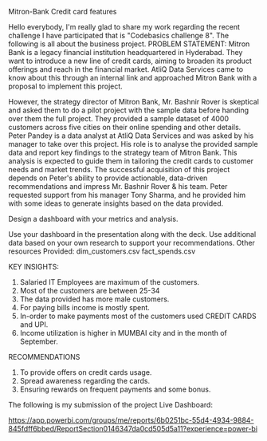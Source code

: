 Mitron-Bank Credit card features

Hello everybody, I'm really glad to share my work regarding the recent challenge I have participated that is "Codebasics challenge 8". The following is all about the business project.
PROBLEM STATEMENT:
Mitron Bank is a legacy financial institution headquartered in Hyderabad. They want to introduce a new line of credit cards, aiming to broaden its product offerings and reach in the financial market. 
AtliQ Data Services came to know about this through an internal link and approached Mitron Bank with a proposal to implement this project. 

However, the strategy director of Mitron Bank, Mr. Bashnir Rover is skeptical and asked them to do a pilot project with the sample data before handing over them the full project. They provided a sample dataset of 4000 customers across five cities on their online spending and other details. 
Peter Pandey is a data analyst at AtliQ Data Services and was asked by his manager to take over this project. His role is to analyse the provided sample data and report key findings to the strategy team of Mitron Bank. This analysis is expected to guide them in tailoring the credit cards to customer needs and market trends. 
The successful acquisition of this project depends on Peter's ability to provide actionable, data-driven recommendations and impress Mr. Bashnir Rover & his team. Peter requested support from his manager Tony Sharma, and he provided him with some ideas to generate insights based on the data provided. 

Design a dashboard with your metrics and analysis. 

Use your dashboard in the presentation along with the deck.
Use additional data based on your own research to support your recommendations. 
Other resources Provided:
dim_customers.csv
fact_spends.csv

KEY INSIGHTS:

1. Salaried IT Employees are maximum of the customers.
2. Most of the customers are between 25-34
3. The data provided has more male customers.
4. For paying bills income is mostly spent.
5. In-order to make payments most of the customers used CREDIT CARDS and UPI.
6. Income utilization is higher in MUMBAI city and in the month of September.

RECOMMENDATIONS

1. To provide offers on credit cards usage.
2. Spread awareness regarding the cards.
3. Ensuring rewards on frequent payments and some bonus.

The following is my submission of the project
Live Dashboard:

https://app.powerbi.com/groups/me/reports/6b0251bc-55d4-4934-9884-845fdff6bbed/ReportSection0146347da0cd505d5a11?experience=power-bi

